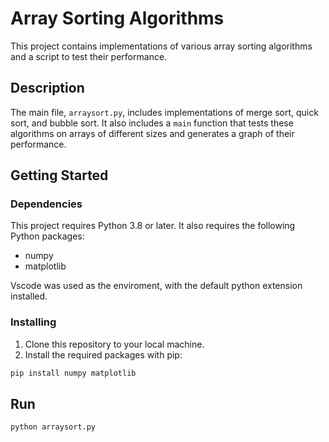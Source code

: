 # Array Sorting Algorithms

This project contains implementations of various array sorting algorithms and a script to test their performance.

## Description

The main file, `arraysort.py`, includes implementations of merge sort, quick sort, and bubble sort. It also includes a `main` function that tests these algorithms on arrays of different sizes and generates a graph of their performance.

## Getting Started

### Dependencies

This project requires Python 3.8 or later. It also requires the following Python packages:

- numpy
- matplotlib

Vscode was used as the enviroment, with the default python extension installed.

### Installing

1. Clone this repository to your local machine.
2. Install the required packages with pip:

```bash
pip install numpy matplotlib
```

## Run
```bash
python arraysort.py
```
